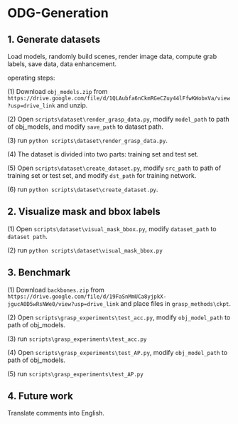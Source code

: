 # ODG-Generation


## 1. Generate datasets

Load models, randomly build scenes, render image data, compute grab labels, save data, data enhancement.

operating steps:

(1) Download `obj_models.zip` from `https://drive.google.com/file/d/1QLAubfa6nCkmRGeCZuy44lFfwKWobxVa/view?usp=drive_link` and unzip.

(2) Open `scripts\dataset\render_grasp_data.py`, modify `model_path` to path of obj_models, and modify `save_path` to dataset path.

(3) run `python scripts\dataset\render_grasp_data.py`.

(4) The dataset is divided into two parts: training set and test set.

(5) Open `scripts\dataset\create_dataset.py`, modify `src_path` to path of training set or test set, and modify `dst_path` for training network.

(6)  run `python scripts\dataset\create_dataset.py`.


## 2. Visualize mask and bbox labels

(1) Open `scripts\dataset\visual_mask_bbox.py`, modify `dataset_path` to `dataset path`.

(2) run `python scripts\dataset\visual_mask_bbox.py`


## 3. Benchmark

(1) Download `backbones.zip` from `https://drive.google.com/file/d/19FaSnMmUCa8yjpkX-jgucA0D5wRsNWe0/view?usp=drive_link` and place files in `grasp_methods\ckpt`.

(2) Open `scripts\grasp_experiments\test_acc.py`, modify `obj_model_path` to path of obj_models.

(3) run `scripts\grasp_experiments\test_acc.py`

(4) Open `scripts\grasp_experiments\test_AP.py`, modify `obj_model_path` to path of obj_models.

(5) run `scripts\grasp_experiments\test_AP.py`


## 4. Future work

Translate comments into English.

